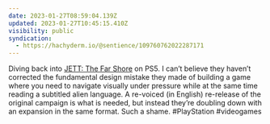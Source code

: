```yaml
---
date: 2023-01-27T08:59:04.139Z
updated: 2023-01-27T10:45:15.410Z
visibility: public
syndication:
  - https://hachyderm.io/@sentience/109760762022287171
---
```

Diving back into [JETT: The Far Shore](https://www.jett.fyi) on PS5. I can’t believe they haven’t corrected the fundamental design mistake they made of building a game where you need to navigate visually under pressure while at the same time reading a subtitled alien language. A re-voiced (in English) re-release of the original campaign is what is needed, but instead they’re doubling down with an expansion in the same format. Such a shame. #PlayStation #videogames
